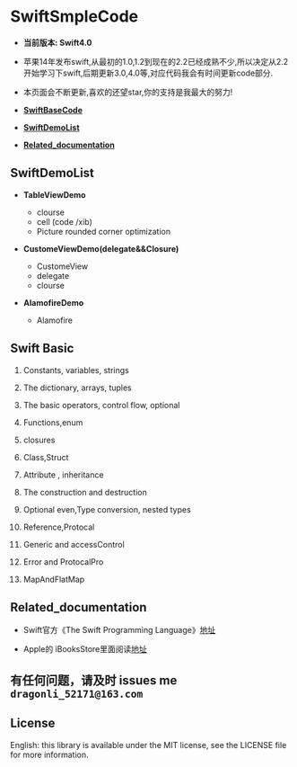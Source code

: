 # SwiftSmpleCode
			
- **当前版本: Swift4.0**				
			
						
- 苹果14年发布swift,从最初的1.0,1.2到现在的2.2已经成熟不少,所以决定从2.2开始学习下swift,后期更新3.0,4.0等,对应代码我会有时间更新code部分.

- 本页面会不断更新,喜欢的还望star,你的支持是我最大的努力!

- **[SwiftBaseCode](#SwiftBase)**
- **[SwiftDemoList](#SwiftDemoList)**
- **[Related_documentation](#Related_documentation)**



## <a name="SwiftDemoList"></a> SwiftDemoList

- **TableViewDemo**
	- clourse  
	- cell (code /xib) 
	- Picture rounded corner optimization
	
- **CustomeViewDemo(delegate&&Closure)**
	- CustomeView 
	- delegate
	- clourse  

- **AlamofireDemo**
	
	- Alamofire
		




## <a name="SwiftBase"></a>Swift Basic
 
 1. Constants, variables, strings
 
 2. The dictionary, arrays, tuples
 
 3. The basic operators, control flow, optional
 
 4. Functions,enum
 
 5. closures
 
 6. Class,Struct 
 
 7. Attribute , inheritance
 
 8. The construction and destruction
 
 9. Optional even,Type conversion, nested types
 
 10. Reference,Protocal
 
 11. Generic and accessControl
 
 12. Error and ProtocalPro

 13. MapAndFlatMap 


## <a name="Related_documentation"></a>Related_documentation


- Swift官方《The Swift Programming Language》[地址](https://swift.org/documentation/#the-swift-programming-language )

- Apple的 iBooksStore里面阅读[地址](https://itunes.apple.com/us/book/the-swift-programming-language/id1002622538?mt=11)



## 有任何问题，请及时 issues me `dragonli_52171@163.com `
 
## License

English: this library is available under the MIT license, see the LICENSE file for more information.   


